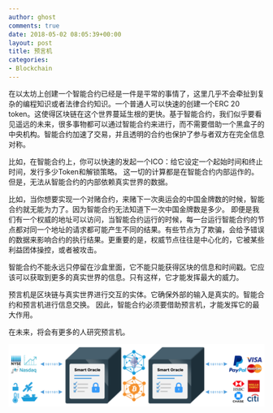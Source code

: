 ```yaml
---
author: ghost
comments: true
date: 2018-05-02 08:05:39+00:00
layout: post
title: 预言机
categories:
- Blockchain
---
```




在以太坊上创建一个智能合约已经是一件是平常的事情了，这里几乎不会牵扯到复杂的编程知识或者法律合约知识。一个普通人可以快速的创建一个ERC 20 token。这使得区块链在这个世界蔓延生根的更快。基于智能合约，我们似乎要看见遥远的未来，很多事物都可以通过智能合约来进行，而不需要借助一个黑盒子的中央机构。智能合约加速了交易，并且透明的合约也保护了参与者双方在完全信息对称。

比如，在智能合约上，你可以快速的发起一个ICO：给它设定一个起始时间和终止时间，发行多少Token和解锁策略。
这一切的计算都是在智能合约内部运作的。但是，无法从智能合约的内部依赖真实世界的数据。

比如，当你想要实现一个对赌合约，来赌下一次奥运会的中国金牌数的时候，智能合约就无能为力了。因为智能合约无法知道下一次中国金牌数是多少。 即便是我们有一个权威的地址可以访问，当智能合约运行的时候，每一台运行智能合约的节点都对同一个地址的请求都可能产生不同的结果。有些节点为了欺骗，会给予错误的数据来影响合约的执行结果。更重要的是，权威节点往往是中心化的，它被某些利益团体操控，或者被攻击。


智能合约不能永远只停留在沙盒里面，它不能只能获得区块的信息和时间戳。它应该可以获取到更多的真实世界的信息。只有这样，它才能发挥最大的威力。

预言机是区块链与真实世界进行交互的实体。它确保外部的输入是真实的。智能合约和预言机进行信息交换。 因此，智能合约必须要借助预言机，才能发挥它的最大作用。

在未来，将会有更多的人研究预言机。


![](assets/images/pics/oracle.png)
